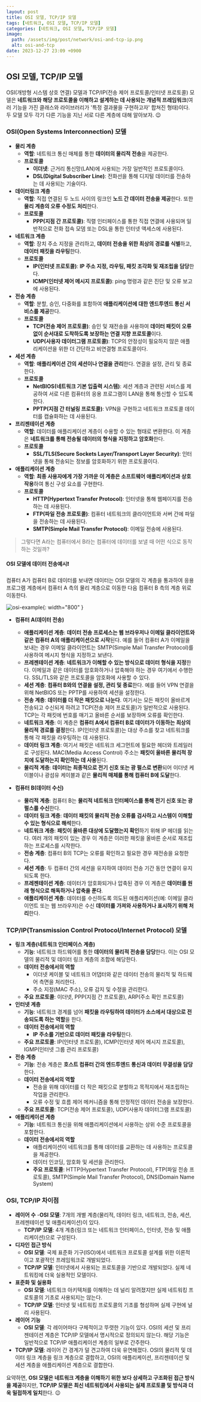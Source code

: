 ```yaml
---
layout: post
title: OSI 모델, TCP/IP 모델
tags: [네트워크, OSI 모델, TCP/IP 모델]
categories: [네트워크, OSI 모델, TCP/IP 모델]
image:
  path: /assets/img/post/network/osi-and-tcp-ip.png
  alt: osi-and-tcp
date: 2023-12-27 23:09 +0900
---
```


## OSI 모델, TCP/IP 모델

OSI(개방형 시스템 상호 연결) ​​모델과 TCP/IP(전송 제어 프로토콜/인터넷 프로토콜) 모델은 **네트워크와 해당 프로토콜을 이해하고 설계하는 데 사용되는 개념적 프레임워크**(여러 기능을 가진 클래스와 라이브러리가 '특정 결과물을 구현하고자' 합쳐진 형태)이다. 두 모델 모두 각기 다른 기능을 지닌 서로 다른 계층에 대해 알아보자. 😉

### OSI(Open Systems Interconnection) 모델

- **물리 계층**
  - **역할**: 네트워크 통신 매체를 통한 **데이터의 물리적 전송**을 제공한다.
  - **프로토콜**
    - **이더넷**: 근거리 통신망(LAN)에 사용되는 가장 일반적인 프로토콜이다.
    - **DSL(Digital Subscriber Line)**: 전화선을 통해 디지털 데이터를 전송하는 데 사용되는 기술이다.
- **데이터링크 계층**
  - **역할**: 직접 연결된 두 노드 사이의 링크인 **노드 간 데이터 전송을 제공**한다. 또한 **물리 계층의 오류 수정도 처리**한다.
  - **프로토콜**
    - **PPP(지점 간 프로토콜)**: 직렬 인터페이스를 통한 직접 연결에 사용되며 일반적으로 전화 접속 모뎀 또는 DSL을 통한 인터넷 액세스에 사용된다.
- **네트워크 계층**
  - **역할**: 장치 주소 지정을 관리하고, **데이터 전송을 위한 최상의 경로를 식별**하고, **데이터 패킷을 라우팅**한다.
  - **프로토콜**
    - **IP(인터넷 프로토콜)**: **IP 주소 지정, 라우팅, 패킷 조각화 및 재조립을 담당**한다.
    - **ICMP(인터넷 제어 메시지 프로토콜)**: ping 명령과 같은 진단 및 오류 보고에 사용된다.
- **전송 계층**
  - **역할**: 분할, 승인, 다중화를 포함하여 **애플리케이션에 대한 엔드투엔드 통신 서비스를 제공**한다.
  - **프로토콜**
    - **TCP(전송 제어 프로토콜)**: 승인 및 재전송을 사용하여 **데이터 패킷이 오류 없이 순서대로 도착하도록 보장하는 연결 지향 프로토콜**이다.
    - **UDP(사용자 데이터그램 프로토콜)**: TCP의 안정성이 필요하지 않은 애플리케이션을 위한 더 간단하고 비연결형 프로토콜이다.
- **세션 계층**
  - **역할**: **애플리케이션 간의 세션이나 연결을 관리**한다. 연결을 설정, 관리 및 종료한다.
  - **프로토콜**
    - **NetBIOS(네트워크 기본 입출력 시스템)**: 세션 계층과 관련된 서비스를 제공하여 서로 다른 컴퓨터의 응용 프로그램이 LAN을 통해 통신할 수 있도록 한다.
    - **PPTP(지점 간 터널링 프로토콜)**: VPN을 구현하고 네트워크 프로토콜 데이터를 캡슐화하는 데 사용된다.
- **프리젠테이션 계층**
  - **역할**: 데이터를 애플리케이션 계층이 수용할 수 있는 형태로 변환한다. 이 계층은 **네트워크를 통해 전송될 데이터의 형식을 지정하고 암호화**한다.
  - **프로토콜**
    - **SSL/TLS(Secure Sockets Layer/Transport Layer Security)**: 인터넷을 통해 전송되는 정보를 암호화하기 위한 프로토콜이다.
- **애플리케이션 계층**
  - **역할**: **최종 사용자에게 가장 가까운 이 계층은 소프트웨어 애플리케이션과 상호 작용**하여 통신 구성 요소를 구현한다.
  - **프로토콜**
    - **HTTP(Hypertext Transfer Protocol)**: 인터넷을 통해 웹페이지를 전송하는 데 사용된다.
    - **FTP(파일 전송 프로토콜)**: 컴퓨터 네트워크의 클라이언트와 서버 간에 파일을 전송하는 데 사용된다.
    - **SMTP(Simple Mail Transfer Protocol)**: 이메일 전송에 사용된다.

> 그렇다면 A라는 컴퓨터에서 B라는 컴퓨터에 데이터를 보낼 때 어떤 식으로 동작하는 것일까?

#### OSI 모델에 데이터 전송예시❗️

컴퓨터 A가 컴퓨터 B로 데이터를 보내면 데이터는 OSI 모델의 각 계층을 통과하여 응용 프로그램 계층에서 컴퓨터 A 측의 물리 계층으로 이동한 다음 컴퓨터 B 측의 계층 위로 이동한다.

![osi-example](/assets/img/post/network/osi-example.png){: width="800" }

- **컴퓨터 A(데이터 전송)**

  - **애플리케이션 계층**: **데이터 전송 프로세스는 웹 브라우저나 이메일 클라이언트와 같은 컴퓨터 A의 애플리케이션으로 시작**된다. 예를 들어 컴퓨터 A가 이메일을 보내는 경우 이메일 클라이언트는 SMTP(Simple Mail Transfer Protocol)를 사용하여 메시지 형식을 지정하고 보낸다.
  - **프레젠테이션 계층**: **네트워크가 이해할 수 있는 방식으로 데이터 형식을 지정**한다. 이메일과 같은 데이터를 암호화하거나 압축해야 하는 경우 여기에서 수행한다. SSL/TLS와 같은 프로토콜을 암호화에 사용할 수 있다.
  - **세션 계층**: **컴퓨터 B와의 연결을 설정, 관리 및 종료**한다. 예를 들어 VPN 연결을 위해 NetBIOS 또는 PPTP를 사용하여 세션을 설정한다.
  - **전송 계층**: **데이터를 더 작은 패킷으로 나눈다**. 여기서는 모든 패킷이 올바르게 전송되고 수신되게 하려고 TCP(전송 제어 프로토콜)가 일반적으로 사용된다. TCP는 각 패킷에 번호를 매기고 올바른 순서를 보장하며 오류를 확인한다.
  - **네트워크 계층**: 이 계층은 **컴퓨터 A에서 컴퓨터 B로 데이터가 이동하는 최상의 물리적 경로를 결정**한다. IP(인터넷 프로토콜)는 대상 주소를 찾고 네트워크를 통해 각 패킷을 라우팅하는 데 사용된다.
  - **데이터 링크 계층**: 여기서 패킷은 네트워크 세그먼트에 필요한 헤더와 트레일러로 구성된다. MAC(Media Access Control) 주소는 **패킷이 올바른 물리적 장치에 도달하는지 확인하는 데 사용**된다.
  - **물리적 계층**: **데이터는 최종적으로 전기 신호 또는 광 펄스로 변환**되어 이더넷 케이블이나 광섬유 케이블과 같은 **물리적 매체를 통해 컴퓨터 B에 도달**한다.

- **컴퓨터 B(데이터 수신)**
  - **물리적 계층**: 컴퓨터 B는 **물리적 네트워크 인터페이스를 통해 전기 신호 또는 광 펄스를 수신**한다.
  - **데이터 링크 계층**: **데이터 패킷의 물리적 전송 오류를 검사하고 시스템이 이해할 수 있는 형식으로 해석**한다.
  - **네트워크 계층**: **패킷이 올바른 대상에 도달했는지 확인**하기 위해 IP 헤더를 읽는다. 여러 개의 패킷이 있는 경우 이 계층은 이러한 패킷을 올바른 순서로 재조립하는 프로세스를 시작한다.
  - **전송 계층**: 컴퓨터 B의 TCP는 오류를 확인하고 필요한 경우 재전송을 요청한다.
  - **세션 계층**: 두 컴퓨터 간의 세션을 유지하여 데이터 전송 기간 동안 연결이 유지되도록 한다.
  - **프레젠테이션 계층**: 데이터가 암호화되거나 압축된 경우 이 계층은 **데이터를 원래 형식으로 해독하거나 압축을 푼다**.
  - **애플리케이션 계층**: 데이터를 수신하도록 의도된 애플리케이션(예: 이메일 클라이언트 또는 웹 브라우저)은 수신 **데이터를 가져와 사용하거나 표시하기 위해 처리**한다.

### TCP/IP(Transmission Control Protocol/Internet Protocol) 모델

- **링크 계층(네트워크 인터페이스 계층)**
  - **기능**: 네트워크 하드웨어를 통한 **데이터의 물리적 전송을 담당**한다. 이는 OSI 모델의 물리적 및 데이터 링크 계층의 조합에 해당한다.
  - **데이터 전송에서의 역할**
    - 이더넷 케이블 및 네트워크 어댑터와 같은 데이터 전송의 물리적 및 하드웨어 측면을 처리한다.
    - 주소 지정(MAC 주소), 오류 감지 및 수정을 관리한다.
  - **주요 프로토콜**: 이더넷, PPP(지점 간 프로토콜), ARP(주소 확인 프로토콜)
- **인터넷 계층**
  - **기능**: 네트워크 경계를 넘어 **패킷을 라우팅하여 데이터가 소스에서 대상으로 전송되도록 하는 역할**을 한다.
  - **데이터 전송에서의 역할**
    - **IP 주소를 기반으로 데이터 패킷을 라우팅**한다.
  - **주요 프로토콜**: IP(인터넷 프로토콜), ICMP(인터넷 제어 메시지 프로토콜), IGMP(인터넷 그룹 관리 프로토콜)
- **전송 계층**
  - **기능**: 전송 계층은 **호스트 컴퓨터 간의 엔드투엔드 통신과 데이터 무결성을 담당**한다.
  - **데이터 전송에서의 역할**
    - 전송을 위해 데이터를 더 작은 패킷으로 분할하고 목적지에서 재조립하는 작업을 관리한다.
    - 오류 수정 및 흐름 제어 메커니즘을 통해 안정적인 데이터 전송을 보장한다.
  - **주요 프로토콜**: TCP(전송 제어 프로토콜), UDP(사용자 데이터그램 프로토콜)
- **애플리케이션 계층**
  - **기능**: 네트워크 통신을 위해 애플리케이션에서 사용하는 상위 수준 프로토콜을 포함한다.
  - **데이터 전송에서의 역할**
    - 애플리케이션이 네트워크를 통해 데이터를 교환하는 데 사용하는 프로토콜을 제공한다.
    - 데이터 인코딩, 암호화 및 세션을 관리한다.
    - **주요 프로토콜**: HTTP(Hypertext Transfer Protocol), FTP(파일 전송 프로토콜), SMTP(Simple Mail Transfer Protocol), DNS(Domain Name System)

### OSI, TCP/IP 차이점

- **레이어 수** -**OSI 모델**: 7개의 개별 계층(물리적, 데이터 링크, 네트워크, 전송, 세션, 프레젠테이션 및 애플리케이션)이 있다.
  - **TCP/IP 모델**: 4개 계층(링크 또는 네트워크 인터페이스, 인터넷, 전송 및 애플리케이션)으로 구성된다.
- **디자인 접근 방식**
  - **OSI 모델**: 국제 표준화 기구(ISO)에서 네트워크 프로토콜 설계를 위한 이론적이고 포괄적인 프레임워크로 개발되었다.
  - **TCP/IP 모델**: 인터넷에서 사용되는 프로토콜을 기반으로 개발되었다. 실제 네트워킹에 더욱 실용적인 모델이다.
- **표준화 및 실용화**
  - **OSI 모델**: 네트워크 아키텍처를 이해하는 데 널리 알려졌지만 실제 네트워킹 프로토콜의 기초로 사용되지는 않는다.
  - **TCP/IP 모델**: 인터넷 및 네트워킹 프로토콜의 기초를 형성하며 실제 구현에 널리 사용된다.
- **레이어 기능**
  - **OSI 모델**: 각 레이어마다 구체적이고 뚜렷한 기능이 있다. OSI의 세션 및 프리젠테이션 계층은 TCP/IP 모델에서 명시적으로 정의되지 않는다. 해당 기능은 일반적으로 TCP/IP 애플리케이션 계층의 일부로 간주한다.
- **TCP/IP 모델**: 레이어 간 경계가 덜 견고하여 더욱 유연해졌다. OSI의 물리적 및 데이터 링크 계층을 링크 계층으로 결합하고, OSI의 애플리케이션, 프리젠테이션 및 세션 계층을 애플리케이션 계층으로 결합한다.

요약하면, **OSI 모델은 네트워크 계층을 이해하기 위한 보다 상세하고 구조화된 접근 방식을 제공**하지만, **TCP/IP 모델은 최신 네트워킹에서 사용되는 실제 프로토콜 및 방식과 더욱 밀접하게 일치**한다. 😉
